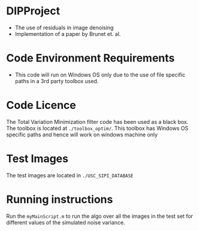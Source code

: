 # DIPProject
* The use of residuals in image denoising
* Implementation of a paper by Brunet et. al.

# Code Environment Requirements
* This code will run on Windows OS only due to the use of file specific paths in a 3rd party toolbox used.

# Code Licence
The Total Variation Minimization filter code has been used as a black box. The toolbox is located at <code>./toolbox_optim/</code>. This toolbox has Windows OS specific paths and hence will work on windows machine only

# Test Images
The test images are located in <code>./USC_SIPI_DATABASE</code>

# Running instructions
Run the <code>myMainScript.m</code> to run the algo over all the images in the test set for different values of the simulated noise variance.


